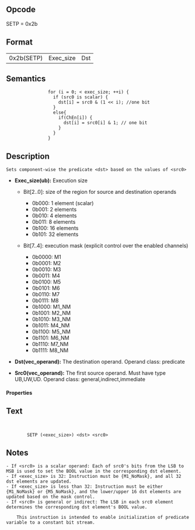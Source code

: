 <!---======================= begin_copyright_notice ============================

Copyright (C) 2020-2021 Intel Corporation

SPDX-License-Identifier: MIT

============================= end_copyright_notice ==========================-->

 

## Opcode

  SETP = 0x2b

## Format

| | | |
| --- | --- | --- |
| 0x2b(SETP) | Exec_size | Dst | Src0 |


## Semantics




                    for (i = 0; < exec_size; ++i) {
                      if (src0 is scalar) {
                        dst[i] = src0 & (1 << i); //one bit
                      }
                      else{
                        if(ChEn[i]) {
                          dst[i] = src0[i] & 1; // one bit
                        }
                      }
                    }

## Description


    Sets component-wise the predicate <dst> based on the values of <src0>

- **Exec_size(ub):** Execution size
 
  - Bit[2..0]: size of the region for source and destination operands
 
    - 0b000:  1 element (scalar) 
    - 0b001:  2 elements 
    - 0b010:  4 elements 
    - 0b011:  8 elements 
    - 0b100:  16 elements 
    - 0b101:  32 elements 
  - Bit[7..4]: execution mask (explicit control over the enabled channels)
 
    - 0b0000:  M1 
    - 0b0001:  M2 
    - 0b0010:  M3 
    - 0b0011:  M4 
    - 0b0100:  M5 
    - 0b0101:  M6 
    - 0b0110:  M7 
    - 0b0111:  M8 
    - 0b1000:  M1_NM 
    - 0b1001:  M2_NM 
    - 0b1010:  M3_NM 
    - 0b1011:  M4_NM 
    - 0b1100:  M5_NM 
    - 0b1101:  M6_NM 
    - 0b1110:  M7_NM 
    - 0b1111:  M8_NM
- **Dst(vec_operand):** The destination operand. Operand class: predicate

- **Src0(vec_operand):** The first source operand. Must have type UB,UW,UD. Operand class: general,indirect,immediate

#### Properties


## Text
```
    

		SETP (<exec_size>) <dst> <src0>
```



## Notes



    - If <src0> is a scalar operand: Each of src0's bits from the LSB to MSB is used to set the BOOL value in the corresponding dst element.
    - If <exec_size> is 32: Instruction must be {M1_NoMask}, and all 32 dst elements are updated.
    - If <exec_size> is less than 32: Instruction must be either {M1_NoMask} or {M5_NoMask}, and the lower/upper 16 dst elements are updated based on the mask control.
    - If <src0> is general or indirect: The LSB in each src0 element determines the corresponding dst element's BOOL value.

		This instruction is intended to enable initialization of predicate variable to a constant bit stream.
